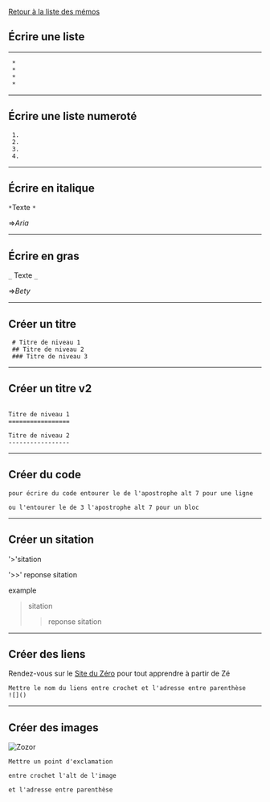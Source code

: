 [Retour à la liste des mémos](https://github.com/Sergio2008/memo/blob/master/README.md)

## Écrire une liste
***
```
 *
 *
 *
 *
```
***
## Écrire une liste numeroté

```
 1.
 2.
 3.
 4.
```
***
## Écrire en italique

` * `Texte `*`

=>*Aria*

***
## Écrire en gras

 
`_` Texte `_`

=>_Bety_

***
## Créer un titre

```
 # Titre de niveau 1
 ## Titre de niveau 2
 ### Titre de niveau 3
```
***

## Créer un titre v2

 ```
 
 Titre de niveau 1
 =================

Titre de niveau 2
 -----------------

 ```
 ***


## Créer du code

```
pour écrire du code entourer le de l'apostrophe alt 7 pour une ligne
```

```
ou l'entourer le de 3 l'apostrophe alt 7 pour un bloc
```
***

## Créer un sitation

'>'sitation 

'>>' reponse sitation

example

> sitation 
>> reponse sitation

***

## Créer des liens

Rendez-vous sur le [Site du Zéro](http://www.siteduzero.com) pour tout apprendre à partir de Zé
```
Mettre le nom du liens entre crochet et l'adresse entre parenthèse
![]()
```



***

## Créer des images
 
 ![Zozor](http://www.komrod.com/cache/blog/2011/02/tumblr_lh2wfk0Sb81qhn5p2o1_500.jpg)

```
Mettre un point d'exclamation

entre crochet l'alt de l'image

et l'adresse entre parenthèse
```


 
 
